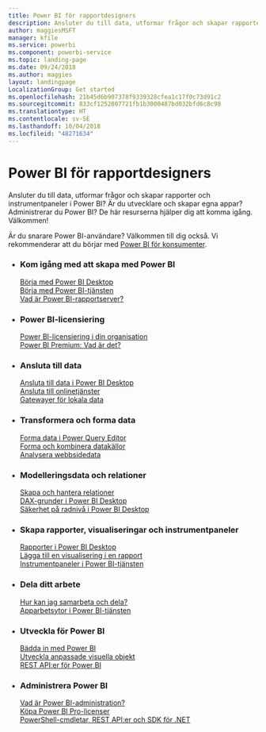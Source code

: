 ```yaml
---
title: Power BI för rapportdesigners
description: Ansluter du till data, utformar frågor och skapar rapporter och instrumentpaneler i Power BI? Är du utvecklare och skapar egna appar, eller Power BI-administratör?
author: maggiesMSFT
manager: kfile
ms.service: powerbi
ms.component: powerbi-service
ms.topic: landing-page
ms.date: 09/24/2018
ms.author: maggies
layout: landingpage
LocalizationGroup: Get started
ms.openlocfilehash: 21b45d6b907378f9339328cfea1c17f0c73d91c2
ms.sourcegitcommit: 833cf1252807721fb1b3000487bd032bfd6c8c98
ms.translationtype: HT
ms.contentlocale: sv-SE
ms.lasthandoff: 10/04/2018
ms.locfileid: "48271634"
---
```

# <a name="power-bi-for-report-designers"></a>Power BI för rapportdesigners

Ansluter du till data, utformar frågor och skapar rapporter och instrumentpaneler i Power BI? Är du utvecklare och skapar egna appar? Administrerar du Power BI? De här resurserna hjälper dig att komma igång. Välkommen!

Är du snarare Power BI-användare? Välkommen till dig också. Vi rekommenderar att du börjar med [Power BI för konsumenter](consumer/power-bi-consumer-landing.md).

<ul class="panelContent cardsF"> 
              <li> 
                             <div class="cardSize"> 
                                           <div class="cardPadding"> 
                                                          <div class="card"> 
                                                                        <div class="cardText"> 
                                                                                      <h3>Kom igång med att skapa med Power BI</h3> 
                                                                                      <p></p>
                                                                                            <a href="desktop-what-is-desktop.md">Börja med Power BI Desktop</a><br/> 
                                                                                            <a href="power-bi-overview.md">Börja med Power BI-tjänsten</a><br/> 
                                                                                            <a href="report-server/get-started.md">Vad är Power BI-rapportserver?</a>
                                                                        </div> 
                                                          </div> 
                                           </div> 
                             </div> 
              </li>
              <li> 
                             <div class="cardSize"> 
                                           <div class="cardPadding"> 
                                                          <div class="card"> 
                                                                        <div class="cardText"> 
                                                                                      <h3>Power BI-licensiering</h3> 
                                                                                      <p></p>
                                                                                            <a href="service-admin-licensing-organization.md">Power BI-licensiering i din organisation</a><br/> 
                                                                                            <a href="service-premium.md">Power BI Premium: Vad är det?</a> 
                                                                        </div> 
                                                          </div> 
                                           </div> 
                             </div> 
              </li>
              <li> 
                             <div class="cardSize"> 
                                           <div class="cardPadding"> 
                                                          <div class="card"> 
                                                                        <div class="cardText"> 
                                                                                      <h3>Ansluta till data</h3> 
                                                                                      <p></p>
                                                                                            <a href="desktop-quickstart-connect-to-data.md">Ansluta till data i Power BI Desktop </a><br/> 
                                                                                            <a href="service-connect-to-services.md">Ansluta till onlinetjänster</a><br/> 
                                                                                            <a href="service-gateway-install.md">Gatewayer för lokala data</a>
                                                                        </div> 
                                                          </div> 
                                           </div> 
                             </div> 
              </li>
              <li> 
                             <div class="cardSize"> 
                                           <div class="cardPadding"> 
                                                          <div class="card"> 
                                                                        <div class="cardText"> 
                                                                                      <h3>Transformera och forma data</h3> 
                                                                                      <p></p>
                                                                                            <a href="desktop-common-query-tasks.md">Forma data i Power Query Editor</a><br/> 
                                                                                            <a href="desktop-shape-and-combine-data.md">Forma och kombinera datakällor</a><br/> 
                                                                                            <a href="desktop-tutorial-importing-and-analyzing-data-from-a-web-page.md">Analysera webbsidedata</a>
                                                                        </div> 
                                                          </div> 
                                           </div> 
                             </div> 
              </li>
              <li> 
                             <div class="cardSize"> 
                                           <div class="cardPadding"> 
                                                          <div class="card"> 
                                                                       <div class="cardText"> 
                                                                                      <h3>Modelleringsdata och relationer</h3> 
                                                                                      <p></p>
                                                                                            <a href="desktop-create-and-manage-relationships.md">Skapa och hantera relationer</a><br/>
                                                                                            <a href="desktop-quickstart-learn-dax-basics.md">DAX-grunder i Power BI Desktop</a><br/> 
                                                                                            <a href="service-admin-rls.md">Säkerhet på radnivå i Power BI Desktop</a> 
                                                                        </div> 
                                                          </div> 
                                           </div> 
                             </div> 
              </li>
              <li> 
                             <div class="cardSize"> 
                                           <div class="cardPadding"> 
                                                          <div class="card"> 
                                                                        <div class="cardText"> 
                                                                                      <h3>Skapa rapporter, visualiseringar och instrumentpaneler</h3> 
                                                                                      <p></p>
                                                                                            <a href="desktop-report-view.md">Rapporter i Power BI Desktop</a><br/> 
                                                                                            <a href="power-bi-report-add-visualizations-i.md">Lägga till en visualisering i en rapport</a><br/> 
                                                                                            <a href="service-dashboard-create.md">Instrumentpaneler i Power BI-tjänsten</a>
                                                                        </div> 
                                                          </div> 
                                           </div> 
                             </div> 
              </li>
              <li> 
                             <div class="cardSize"> 
                                           <div class="cardPadding"> 
                                                          <div class="card"> 
                                                                        <div class="cardText"> 
                                                                                      <h3>Dela ditt arbete</h3> 
                                                                                      <p></p>
                                                                                            <a href="service-how-to-collaborate-distribute-dashboards-reports.md">Hur kan jag samarbeta och dela?</a><br/>
                                                                                            <a href="service-create-workspaces.md">Apparbetsytor i Power BI-tjänsten</a> 
                                                                        </div> 
                                                          </div> 
                                           </div> 
                             </div> 
              </li>
              <li> 
                             <div class="cardSize"> 
                                           <div class="cardPadding"> 
                                                          <div class="card"> 
                                                                        <div class="cardText"> 
                                                                                      <h3>Utveckla för Power BI</h3> 
                                                                                      <p></p>
                                                                                            <a href="developer/embedding.md">Bädda in med Power BI</a><br/> 
                                                                                            <a href="service-custom-visuals-getting-started-with-developer-tools.md">Utveckla anpassade visuella objekt</a><br/> 
                                                                                            <a href="https://docs.microsoft.com/rest/api/power-bi">REST API:er för Power BI</a>
                                                                        </div> 
                                                          </div> 
                                           </div> 
                             </div> 
              </li>
              <li> 
                             <div class="cardSize"> 
                                           <div class="cardPadding"> 
                                                          <div class="card"> 
                                                                        <div class="cardText"> 
                                                                                      <h3>Administrera Power BI</h3> 
                                                                                      <p></p>
                                                                                            <a href="service-admin-administering-power-bi-in-your-organization.md">Vad är Power BI-administration?</a><br/> 
                                                                                            <a href="service-admin-purchasing-power-bi-pro.md">Köpa Power BI Pro-licenser</a><br/>
                                                                                            <a href="service-admin-reference.md">PowerShell-cmdletar, REST API:er och SDK för .NET</a>
                                                                        </div> 
                                                          </div> 
                                           </div> 
                             </div> 
              </li>
</ul>



